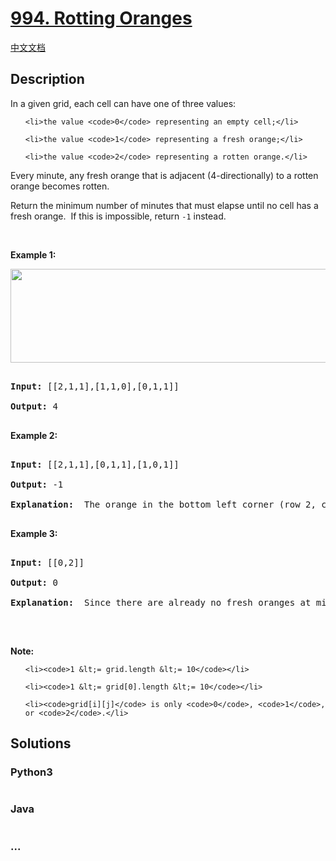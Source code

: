 # [994. Rotting Oranges](https://leetcode.com/problems/rotting-oranges)

[中文文档](/solution/0900-0999/0994.Rotting%20Oranges/README.md)

## Description
<p>In a given grid, each cell can have one of three&nbsp;values:</p>



<ul>

	<li>the value <code>0</code> representing an empty cell;</li>

	<li>the value <code>1</code> representing a fresh orange;</li>

	<li>the value <code>2</code> representing a rotten orange.</li>

</ul>



<p>Every minute, any fresh orange that is adjacent (4-directionally) to a rotten orange becomes rotten.</p>



<p>Return the minimum number of minutes that must elapse until no cell has a fresh orange.&nbsp; If this is impossible, return <code>-1</code> instead.</p>



<p>&nbsp;</p>



<div>

<p><strong>Example 1:</strong></p>



<p><strong><img alt="" src="https://assets.leetcode.com/uploads/2019/02/16/oranges.png" style="width: 712px; height: 150px;" /></strong></p>



<pre>

<strong>Input: </strong><span id="example-input-1-1">[[2,1,1],[1,1,0],[0,1,1]]</span>

<strong>Output: </strong><span id="example-output-1">4</span>

</pre>



<div>

<p><strong>Example 2:</strong></p>



<pre>

<strong>Input: </strong><span id="example-input-2-1">[[2,1,1],[0,1,1],[1,0,1]]</span>

<strong>Output: </strong><span id="example-output-2">-1</span>

<strong>Explanation: </strong> The orange in the bottom left corner (row 2, column 0) is never rotten, because rotting only happens 4-directionally.

</pre>



<div>

<p><strong>Example 3:</strong></p>



<pre>

<strong>Input: </strong><span id="example-input-3-1">[[0,2]]</span>

<strong>Output: </strong><span id="example-output-3">0</span>

<strong>Explanation: </strong> Since there are already no fresh oranges at minute 0, the answer is just 0.

</pre>



<p>&nbsp;</p>



<p><strong>Note:</strong></p>



<ol>

	<li><code>1 &lt;= grid.length &lt;= 10</code></li>

	<li><code>1 &lt;= grid[0].length &lt;= 10</code></li>

	<li><code>grid[i][j]</code> is only <code>0</code>, <code>1</code>, or <code>2</code>.</li>

</ol>

</div>

</div>

</div>


## Solutions


<!-- tabs:start -->

### **Python3**

```python

```

### **Java**

```java

```

### **...**
```

```

<!-- tabs:end -->